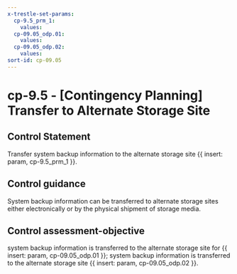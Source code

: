 ```yaml
---
x-trestle-set-params:
  cp-9.5_prm_1:
    values:
  cp-09.05_odp.01:
    values:
  cp-09.05_odp.02:
    values:
sort-id: cp-09.05
---
```


# cp-9.5 - \[Contingency Planning\] Transfer to Alternate Storage Site

## Control Statement

Transfer system backup information to the alternate storage site {{ insert: param, cp-9.5_prm_1 }}.

## Control guidance

System backup information can be transferred to alternate storage sites either electronically or by the physical shipment of storage media.

## Control assessment-objective

system backup information is transferred to the alternate storage site for {{ insert: param, cp-09.05_odp.01 }};
system backup information is transferred to the alternate storage site {{ insert: param, cp-09.05_odp.02 }}.
